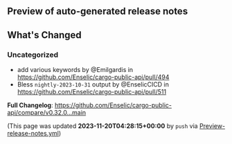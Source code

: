 ## Preview of auto-generated release notes
<!-- Release notes generated using configuration in .github/release.yml at main -->

## What's Changed
### Uncategorized
* add various keywords by @Emilgardis in https://github.com/Enselic/cargo-public-api/pull/494
* Bless `nightly-2023-10-31` output by @EnselicCICD in https://github.com/Enselic/cargo-public-api/pull/511


**Full Changelog**: https://github.com/Enselic/cargo-public-api/compare/v0.32.0...main


(This page was updated **2023-11-20T04:28:15+00:00** by `push` via [Preview-release-notes.yml](https://github.com/Enselic/cargo-public-api/actions/runs/6925535948))
